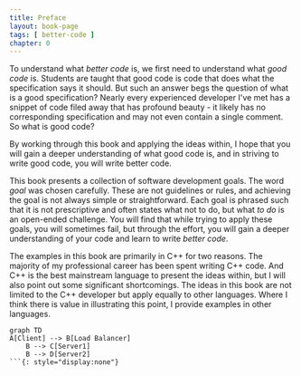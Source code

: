 ```yaml
---
title: Preface
layout: book-page
tags: [ better-code ]
chapter: 0
---
```


To understand what _better code_ is, we first need to understand what _good code_ is. Students are taught that good code is code that does what the specification says it should. But such an answer begs the question of what is a good specification? Nearly every experienced developer I've met has a snippet of code filed away that has profound beauty - it likely has no corresponding specification and may not even contain a single comment. So what is good code?

By working through this book and applying the ideas within, I hope that you will gain a deeper understanding of what good code is, and in striving to write good code, you will write better code.

This book presents a collection of software development goals. The word _goal_ was chosen carefully. These are not guidelines or rules, and achieving the goal is not always simple or straightforward. Each goal is phrased such that it is not prescriptive and often states what not to do, but what _to do_ is an open-ended challenge. You will find that while trying to apply these goals, you will sometimes fail, but through the effort, you will gain a deeper understanding of your code and learn to write _better code_.

The examples in this book are primarily in C++ for two reasons. The majority of my professional career has been spent writing C++ code. And C++ is the best mainstream language to present the ideas within, but I will also point out some significant shortcomings. The ideas in this book are not limited to the C++ developer but apply equally to other languages. Where I think there is value in illustrating this point, I provide examples in other languages. <!-- REVISIT: It may just be JavaScript as the other language, as yet undecided -->

<!--

Format for each chapter:

a short introduction that provides motivation
explain the problem
    show examples
define the goal
present possible solutions
concluding remarks

-->

<!-- Test of mermaid, remove the `display:none` attribute to enable. -->

```mermaid
graph TD
A[Client] --> B[Load Balancer]
    B --> C[Server1]
    B --> D[Server2]
```{: style="display:none"}
